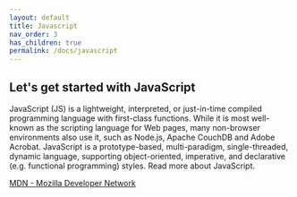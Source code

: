 ```yaml
---
layout: default
title: Javascript
nav_order: 3
has_children: true
permalink: /docs/javascript
---
```


## Let's get started with JavaScript

JavaScript (JS) is a lightweight, interpreted, or just-in-time compiled programming language with first-class functions. While it is most well-known as the scripting language for Web pages, many non-browser environments also use it, such as Node.js, Apache CouchDB and Adobe Acrobat. JavaScript is a prototype-based, multi-paradigm, single-threaded, dynamic language, supporting object-oriented, imperative, and declarative (e.g. functional programming) styles. Read more about JavaScript.

[MDN - Mozilla Developer Network](https://developer.mozilla.org/en-US/docs/Web/JavaScript)
